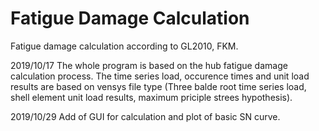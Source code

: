 # Fatigue Damage Calculation
Fatigue damage calculation according to GL2010, FKM.

2019/10/17
The whole program is based on the hub fatigue damage calculation process. The time series load, occurence times and unit load results are based on vensys file type (Three balde root time series load, shell element unit load results, maximum priciple strees hypothesis).

2019/10/29
Add of GUI for calculation and plot of  basic SN curve.

